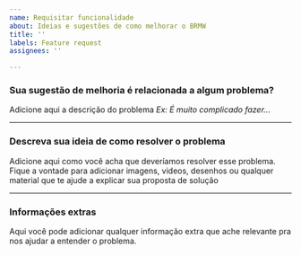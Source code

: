 ```yaml
---
name: Requisitar funcionalidade
about: Ideias e sugestões de como melhorar o BRMW
title: ''
labels: Feature request
assignees: ''

---
```


### Sua sugestão de melhoria é relacionada a algum problema?

Adicione aqui a descrição do problema
_Ex: É muito complicado fazer..._

---

### Descreva sua ideia de como resolver o problema
Adicione aqui como você acha que deveríamos resolver esse problema.
Fique a vontade para adicionar imagens, videos, desenhos ou qualquer material que te ajude a explicar sua proposta de solução

---

### Informações extras
Aqui você pode adicionar qualquer informação extra que ache relevante pra nos ajudar a entender o problema.

